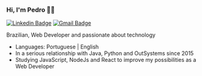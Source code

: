 ### Hi, I'm Pedro 👋🏾

[![Linkedin Badge](https://img.shields.io/badge/-LinkedIn-blue?style=flat-square&logo=Linkedin&logoColor=white&link=https://www.linkedin.com/in/pedrohmiranda/)](https://www.linkedin.com/in/pedrohmiranda/)
[![Gmail Badge](https://img.shields.io/badge/-Gmail-c14438?style=flat-square&logo=Gmail&logoColor=white)](mailto:pedrobina17@gmail.com)

Brazilian, Web Developer and passionate about technology
- Languages: Portuguese | English
- In a serious relationship with Java, Python and OutSystems since 2015
- Studying JavaScript, NodeJs and React to improve my possibilities as a Web Developer
